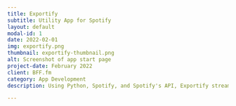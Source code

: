 ```yaml
---
title: Exportify
subtitle: Utility App for Spotify
layout: default
modal-id: 1
date: 2022-02-01
img: exportify.png
thumbnail: exportify-thumbnail.png
alt: Screenshot of app start page
project-date: February 2022
client: BFF.fm
category: App Development
description: Using Python, Spotify, and Spotify's API, Exportify streamlines the process DJs use to upload playlist info to BFF.fm. Exportify filters for only the information needed (artist, track, album, label) in the order needed, formatted as a TSV file. 

---
```

